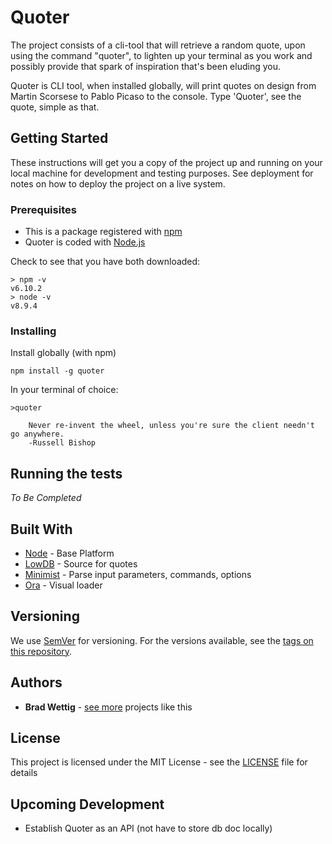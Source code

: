 # Quoter

The project consists of a cli-tool that will retrieve a random quote, upon using the command "quoter", to lighten up your terminal as you work and possibly provide that spark of inspiration that's been eluding you.

Quoter is CLI tool, when installed globally, will print quotes on design from Martin Scorsese to Pablo Picaso to the console.
Type 'Quoter', see the quote, simple as that.

## Getting Started

These instructions will get you a copy of the project up and running on your local machine for development and testing purposes. See deployment for notes on how to deploy the project on a live system.

### Prerequisites

- This is a package registered with [npm](https://www.npmjs.com/get-npm)
- Quoter is coded with [Node.js](https://nodejs.org/en/download/)

Check to see that you have both downloaded:

```
> npm -v
v6.10.2
> node -v
v8.9.4
```

### Installing

Install globally (with npm)

```
npm install -g quoter
```

In your terminal of choice:

```
>quoter

    Never re-invent the wheel, unless you're sure the client needn't go anywhere.
    -Russell Bishop

```

## Running the tests

_To Be Completed_

## Built With

- [Node](https://nodejs.org/en/docs/) - Base Platform
- [LowDB](https://www.npmjs.com/package/lowdb) - Source for quotes
- [Minimist](https://www.npmjs.com/package/minimist) - Parse input parameters, commands, options
- [Ora](https://www.npmjs.com/package/minimist) - Visual loader

## Versioning

We use [SemVer](http://semver.org/) for versioning. For the versions available, see the [tags on this repository](https://github.com/bradford-james/quoter/tags).

## Authors

- **Brad Wettig** - [see more](https://www.bwettig.com/) projects like this

## License

This project is licensed under the MIT License - see the [LICENSE](./LICENSE) file for details

## Upcoming Development

- Establish Quoter as an API (not have to store db doc locally)
